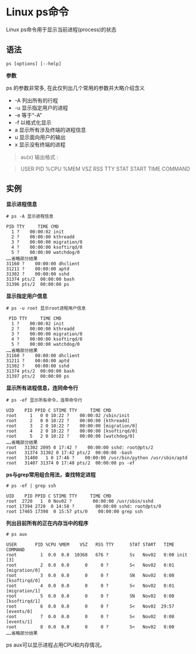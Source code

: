 # Linux ps命令

Linux ps命令用于显示当前进程(process)的状态

## 语法

`ps [options] [--help]`

**参数**

ps 的参数非常多, 在此仅列出几个常用的参数并大略介绍含义

* -A 列出所有的行程
* -u 显示指定用户的进程
* -e 等于“-A”
* -f 以格式化显示
* a 显示所有涉及终端的进程信息
* u 显示面向用户的输出
* x 显示没有终端的进程

> au(x) 输出格式 :

> USER PID %CPU %MEM VSZ RSS TTY STAT START TIME COMMAND


## 实例

**显示进程信息**

```
# ps -A 显示进程信息

PID TTY     TIME CMD
  1 ?    00:00:02 init
  2 ?    00:00:00 kthreadd
  3 ?    00:00:00 migration/0
  4 ?    00:00:00 ksoftirqd/0
  5 ?    00:00:00 watchdog/0
……省略部分结果
31160 ?    00:00:00 dhclient
31211 ?    00:00:00 aptd
31302 ?    00:00:00 sshd
31374 pts/2  00:00:00 bash
31396 pts/2  00:00:00 ps
```
**显示指定用户信息**

```
# ps -u root 显示root进程用户信息

 PID TTY     TIME CMD
  1 ?    00:00:02 init
  2 ?    00:00:00 kthreadd
  3 ?    00:00:00 migration/0
  4 ?    00:00:00 ksoftirqd/0
  5 ?    00:00:00 watchdog/0
……省略部分结果 
31160 ?    00:00:00 dhclient
31211 ?    00:00:00 aptd
31302 ?    00:00:00 sshd
31374 pts/2  00:00:00 bash
31397 pts/2  00:00:00 ps
```
**显示所有进程信息，连同命令行**

```
# ps -ef 显示所有命令，连带命令行

UID    PID PPID C STIME TTY     TIME CMD
root     1   0 0 10:22 ?    00:00:02 /sbin/init
root     2   0 0 10:22 ?    00:00:00 [kthreadd]
root     3   2 0 10:22 ?    00:00:00 [migration/0]
root     4   2 0 10:22 ?    00:00:00 [ksoftirqd/0]
root     5   2 0 10:22 ?    00:00:00 [watchdog/0]
……省略部分结果
root   31302 2095 0 17:42 ?    00:00:00 sshd: root@pts/2 
root   31374 31302 0 17:42 pts/2  00:00:00 -bash
root   31400   1 0 17:46 ?    00:00:00 /usr/bin/python /usr/sbin/aptd
root   31407 31374 0 17:48 pts/2  00:00:00 ps -ef
```

**ps与grep常用组合用法，查找特定进程**

```
# ps -ef | grep ssh

UID    PID PPID C STIME TTY     TIME CMD
root  2720   1  0 Nov02 ?        00:00:00 /usr/sbin/sshd
root 17394 2720  0 14:58 ?        00:00:00 sshd: root@pts/0 
root 17465 17398  0 15:57 pts/0    00:00:00 grep ssh
```
**列出目前所有的正在内存当中的程序**

```
# ps aux

USER       PID %CPU %MEM    VSZ   RSS TTY      STAT START   TIME COMMAND
root         1  0.0  0.0  10368   676 ?        Ss   Nov02   0:00 init [3]                  
root         2  0.0  0.0      0     0 ?        S<   Nov02   0:01 [migration/0]
root         3  0.0  0.0      0     0 ?        SN   Nov02   0:00 [ksoftirqd/0]
root         4  0.0  0.0      0     0 ?        S<   Nov02   0:01 [migration/1]
root         5  0.0  0.0      0     0 ?        SN   Nov02   0:00 [ksoftirqd/1]
root         6  0.0  0.0      0     0 ?        S<   Nov02  29:57 [events/0]
root         7  0.0  0.0      0     0 ?        S<   Nov02   0:00 [events/1]
root         8  0.0  0.0      0     0 ?        S<   Nov02   0:00 
……省略部分结果
```

ps aux可以显示进程占用CPU和内存情况。